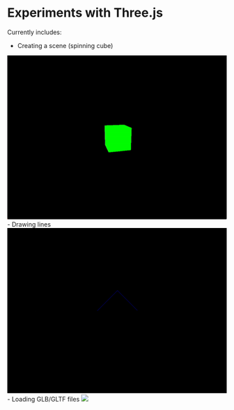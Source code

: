 # Experiments with Three.js
Currently includes:
- Creating a scene (spinning cube)
<img src="readme/creatingscene.gif">
- Drawing lines
<img src="readme/lines.png">
- Loading GLB/GLTF files
<img src="readme/addingobj.gif">


